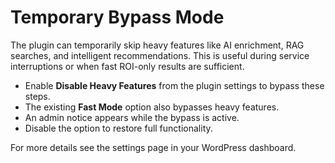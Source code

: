 # Temporary Bypass Mode

The plugin can temporarily skip heavy features like AI enrichment, RAG searches, and
intelligent recommendations. This is useful during service interruptions or when
fast ROI-only results are sufficient.

- Enable **Disable Heavy Features** from the plugin settings to bypass these steps.
- The existing **Fast Mode** option also bypasses heavy features.
- An admin notice appears while the bypass is active.
- Disable the option to restore full functionality.

For more details see the settings page in your WordPress dashboard.
